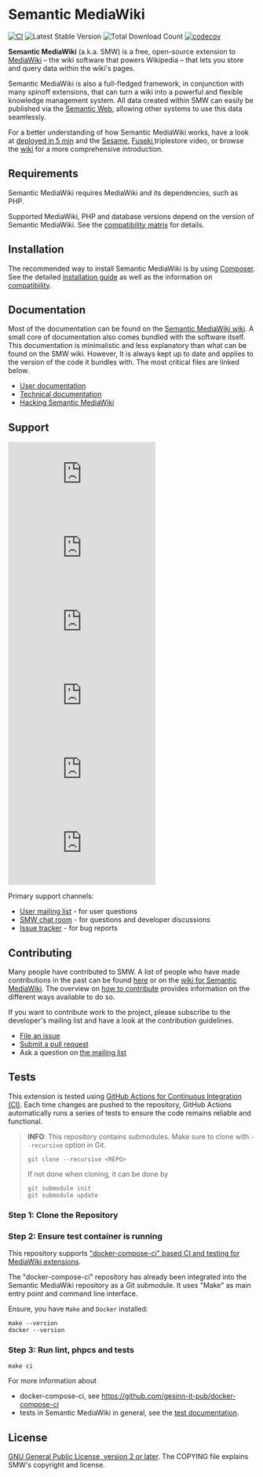 # Semantic MediaWiki



[![CI](https://github.com/SemanticMediaWiki/SemanticMediaWiki/actions/workflows/main.yml/badge.svg)](https://github.com/SemanticMediaWiki/SemanticMediaWiki/actions/workflows/main.yml)
![Latest Stable Version](https://img.shields.io/packagist/v/mediawiki/semantic-media-wiki.svg)
![Total Download Count](https://img.shields.io/packagist/dt/mediawiki/semantic-media-wiki.svg)
[![codecov](https://codecov.io/gh/SemanticMediaWiki/SemanticMediaWiki/graph/badge.svg?token=yl1GVLwRwo)](https://codecov.io/gh/SemanticMediaWiki/SemanticMediaWiki)

**Semantic MediaWiki** (a.k.a. SMW) is a free, open-source extension to [MediaWiki](https://www.semantic-mediawiki.org/wiki/MediaWiki) – the wiki software that
powers Wikipedia – that lets you store and query data within the wiki's pages.

Semantic MediaWiki is also a full-fledged framework, in conjunction with
many spinoff extensions, that can turn a wiki into a powerful and flexible
knowledge management system. All data created within SMW can easily be
published via the [Semantic Web](https://www.semantic-mediawiki.org/wiki/Semantic_Web),
allowing other systems to use this data seamlessly.

For a better understanding of how Semantic MediaWiki works, have a look at [deployed in 5 min](https://vimeo.com/82255034)
and the [Sesame](https://vimeo.com/126392433), [Fuseki ](https://vimeo.com/118614078) triplestore video, or
browse the [wiki](https://www.semantic-mediawiki.org) for a more comprehensive introduction.

## Requirements

Semantic MediaWiki requires MediaWiki and its dependencies, such as PHP.

Supported MediaWiki, PHP and database versions depend on the version of Semantic MediaWiki.
See the [compatibility matrix](docs/COMPATIBILITY.md) for details.

## Installation

The recommended way to install Semantic MediaWiki is by using [Composer][composer]. See the detailed
[installation guide](docs/INSTALL.md) as well as the information on [compatibility](docs/COMPATIBILITY.md).

## Documentation

Most of the documentation can be found on the [Semantic MediaWiki wiki](https://www.semantic-mediawiki.org).
A small core of documentation also comes bundled with the software itself. This documentation is minimalistic
and less explanatory than what can be found on the SMW wiki. However, It is always kept up to date and applies
to the version of the code it bundles with. The most critical files are linked below.

* [User documentation](docs/README.md)
* [Technical documentation](docs/technical/README.md)
* [Hacking Semantic MediaWiki](docs/architecture/README.md)

## Support

[![Chatroom](https://www.semantic-mediawiki.org/w/thumb.php?f=Comment-alt-solid.svg&width=35)](https://www.semantic-mediawiki.org/wiki/Semantic_MediaWiki_chatroom)
[![Twitter](https://www.semantic-mediawiki.org/w/thumb.php?f=Twitter-square.svg&width=35)](https://twitter.com/#!/semanticmw)
[![Facebook](https://www.semantic-mediawiki.org/w/thumb.php?f=Facebook-square.svg&width=35)](https://www.facebook.com/pages/Semantic-MediaWiki/160459700707245)
[![LinkedIn](https://www.semantic-mediawiki.org/w/thumb.php?f=LinkedIn-square.svg&width=35)]([https://twitter.com/#!/semanticmw](https://www.linkedin.com/groups/2482811/))
[![YouTube](https://www.semantic-mediawiki.org/w/thumb.php?f=Youtube-square.svg&width=35)](https://www.youtube.com/c/semanticmediawiki)
[![Mailing lists](https://www.semantic-mediawiki.org/w/thumb.php?f=Envelope-square.svg&width=35)](https://www.semantic-mediawiki.org/wiki/Semantic_MediaWiki_mailing_lists)

Primary support channels:

* [User mailing list](https://sourceforge.net/projects/semediawiki/lists/semediawiki-user) - for user questions
* [SMW chat room](https://www.semantic-mediawiki.org/wiki/Semantic_MediaWiki_chatroom) - for questions and developer discussions
* [Issue tracker](https://github.com/SemanticMediaWiki/SemanticMediaWiki/issues) - for bug reports

## Contributing

Many people have contributed to SMW. A list of people who have made contributions in the past can
be found [here][contributors] or on the [wiki for Semantic MediaWiki](https://www.semantic-mediawiki.org/wiki/Help:SMW_Project#Contributors).
The overview on [how to contribute](https://github.com/SemanticMediaWiki/SemanticMediaWiki/blob/master/docs/CONTRIBUTING.md)
provides information on the different ways available to do so.

If you want to contribute work to the project, please subscribe to the developer's mailing list and
have a look at the contribution guidelines.

* [File an issue](https://github.com/SemanticMediaWiki/SemanticMediaWiki/issues)
* [Submit a pull request](https://github.com/SemanticMediaWiki/SemanticMediaWiki/pulls)
* Ask a question on [the mailing list](https://www.semantic-mediawiki.org/wiki/Mailing_list)

## Tests

This extension is tested using [GitHub Actions for Continuous Integration (CI)](https://github.com/SemanticMediaWiki/SemanticMediaWiki/actions). Each time changes are pushed to the repository, GitHub Actions automatically runs a series of tests to ensure the code remains reliable and functional.

> **INFO**:
> This repository contains submodules. Make sure to clone with `--recursive` option in Git.
>
> ```
> git clone --recursive <REPO>
> ```
> 
> If not done when cloning, it can be done by
>
> ```
> git submodule init
> git submodule update
> ```

### Step 1: Clone the Repository

### Step 2: Ensure test container is running
This repository supports ["docker-compose-ci" based CI and testing for MediaWiki extensions](https://github.com/gesinn-it-pub/docker-compose-ci).

The "docker-compose-ci" repository has already been integrated into the Semantic MediaWiki repository as a Git submodule. It uses "Make" as main entry point and command line interface.

Ensure, you have `Make` and `Docker` installed:
```
make --version
docker --version
```

### Step 3: Run lint, phpcs and tests

```
make ci
```

For more information about
- docker-compose-ci, see https://github.com/gesinn-it-pub/docker-compose-ci
- tests in Semantic MediaWiki in general, see the [test documentation](/tests/README.md#running-tests).

## License

[GNU General Public License, version 2 or later][gpl-licence]. The COPYING file explains SMW's copyright and license.

[contributors]: https://github.com/SemanticMediaWiki/SemanticMediaWiki/graphs/contributors
[travis]: https://travis-ci.org/SemanticMediaWiki/SemanticMediaWiki
[mw-testing]: https://www.mediawiki.org/wiki/Manual:PHP_unit_testing
[gpl-licence]: https://www.gnu.org/copyleft/gpl.html
[composer]: https://getcomposer.org/
[smw-installation]: https://www.semantic-mediawiki.org/wiki/Help:Installation
